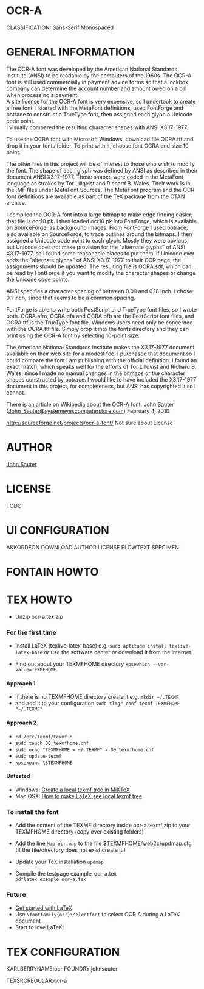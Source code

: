 OCR-A
=====
CLASSIFICATION: Sans-Serif Monospaced


GENERAL INFORMATION
===================
The OCR-A font was developed by the American National Standards Institute (ANSI)
to be readable by the computers of the 1960s.  The OCR-A font is still used
commercially in payment advice forms so that a lockbox company can determine 
the account number and amount owed on a bill when processing a payment.  
A site license for the OCR-A font is very expensive, so I undertook to create 
a free font.  I started with the MetaFont definitions, used FontForge and potrace 
to construct a TrueType font, then assigned each glyph a Unicode code point.  
I visually compared the resulting character shapes with ANSI X3.17-1977.

To use the OCRA font with Microsoft Windows, download file OCRA.ttf and drop 
it in your fonts folder.  To print with it, choose font OCRA and size 10 point.

The other files in this project will be of interest to those who
wish to modify the font.  The shape of each glyph was defined by ANSI as
described in their document ANSI X3.17-1977.  Those shapes were coded
in the MetaFont language as strokes by Tor Lillqvist and Richard B. Wales.
Their work is in the .MF files under MetaFont Sources.  The MetaFont program
and the OCR font definitions are available as part of the TeX package from 
the CTAN archive.

I compiled the OCR-A font into a large bitmap to make edge finding easier; 
that file is ocr10.pk.  I then loaded ocr10.pk into FontForge, which is
available on SourceForge, as background images.  From FontForge I used
potrace, also available on SourceForge, to trace outlines around the bitmaps.
I then assigned a Unicode code point to each glyph.  Mostly they were
obvious, but Unicode does not make provision for the "alternate glyphs"
of ANSI X3.17-1977, so I found some reasonable places to put them.
If Unicode ever adds the "alternate glyphs" of ANSI X3.17-1977 to
their OCR page, the assignments should be updated.  The resulting file
is OCRA.sdf, which can be read by FontForge if you want to modify the
character shapes or change the Unicode code points.

ANSI specifies a character spacing of between 0.09 and 0.18 inch.
I chose 0.1 inch, since that seems to be a common spacing.

FontForge is able to write both PostScript and TrueType font files, 
so I wrote both.  OCRA.afm, OCRA.pfa and OCRA.pfb are the PostScript
font files, and OCRA.ttf is the TrueType font file.  Windows users need
only be concerned with the OCRA.ttf file.  Simply drop it into the fonts
directory and they can print using the OCR-A font by selecting 10-point
size.

The American National Standards Institute makes the X3.17-1977 document
available on their web site for a modest fee.  I purchased that document
so I could compare the font I am publishing with the official definition.
I found an exact match, which speaks well for the efforts of Tor Lillqvist
and Richard B. Wales, since I made no manual changes in the bitmaps or
the character shapes constructed by potrace.  I would like to have included
the X3.17-1977 document in this project, for completeness, but ANSI has
copyrighted it so I cannot.

There is an article on Wikipedia about the OCR-A font.
    John Sauter (John_Sauter@systemeyescomputerstore.com)
    February 4, 2010


http://sourceforge.net/projects/ocr-a-font/
Not sure about License


AUTHOR
======
[John Sauter](http://www.systemeyescomputerstore.com/)


LICENSE
=======
TODO


UI CONFIGURATION
================
AKKORDEON
DOWNLOAD
AUTHOR
LICENSE
FLOWTEXT
SPECIMEN



FONTAIN HOWTO
=============



TEX HOWTO
=========

- Unzip ocr-a.tex.zip

### For the first time

- Install LaTeX (texlive-latex-base)
  e.g. `sudo aptitude install texlive-latex-base`
 _or_ use the software center
 _or_ download it from the internet.

- Find out about your TEXMFHOME directory
 `kpsewhich --var-value=TEXMFHOME`

#### Approach **1**

- If there is no TEXMFHOME directory create it
  e.g. `mkdir ~/.TEXMF`
- and add it to your configuration
 `sudo tlmgr conf texmf TEXMFHOME "~/.TEXMF"`

#### Approach **2**

- `cd /etc/texmf/texmf.d`
- `sudo touch 00_texmfhome.cnf`
- `sudo echo "TEXMFHOME = ~/.TEXMF" > 00_texmfhome.cnf`
- `sudo update-texmf`
- `kpsexpand \$TEXMFHOME`

#### Untested

- Windows: [Create a local texmf tree in MiKTeX](http://tex.stackexchange.com/questions/69483/create-a-local-texmf-tree-in-miktex)
- Mac OSX: [How to make LaTeX see local texmf tree](http://tex.stackexchange.com/questions/30494/how-to-make-latex-see-local-texmf-tree)

### To install the font

- Add the content of the TEXMF directory inside
  ocr-a.texmf.zip to your TEXMFHOME directory
  (copy over existing folders)

- Add the line `Map ocr.map`
  to the file $TEXMFHOME/web2c/updmap.cfg
  (If the file/directory does not exist create it!)

- Update your TeX installation
 `updmap`

- Compile the testpage example_ocr-a.tex    
 `pdflatex example_ocr-a.tex`

### Future

- [Get started with LaTeX](http://en.wikibooks.org/wiki/LaTeX)
- Use `\fontfamily{ocr}\selectfont` to select OCR A
  during a LaTeX document
- Start to love LaTeX!




TEX CONFIGURATION
=================
KARLBERRYNAME:ocr
FOUNDRY:johnsauter

TEXSRCREGULAR:ocr-a

